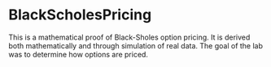 # BlackScholesPricing

This is a mathematical proof of Black-Sholes option pricing. It is derived both mathematically and through simulation of real data.
The goal of the lab was to determine how options are priced.
